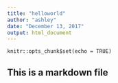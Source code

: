 ```yaml
---
title: "helloworld"
author: "ashley"
date: "December 13, 2017"
output: html_document
---
```


```{r setup, include=FALSE}
knitr::opts_chunk$set(echo = TRUE)
```

## This is a markdown file
